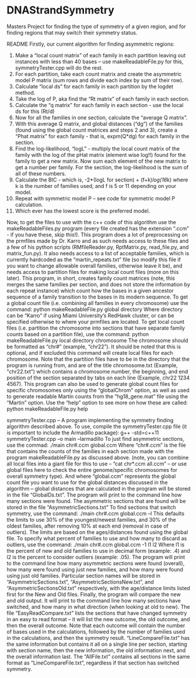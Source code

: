 DNAStrandSymmetry
=================

Masters Project for finding the type of symmetry of a given region, and for finding regions that may switch their symmetry status.


README
Firstly, our current algorithm for finding asymmetric regions:
1. Make a “local count matrix” of each family in each partition leaving out instances with less than 40 bases – use makeReadableFile.py for this, symmetryTester.cpp will do the rest.
2.  For each partition, take each count matrix and create the asymmetric model P matrix (sum rows and divide each index by sum of their row).
3.  Calculate “local ds” for each family in each partition by the logdet method.
4.  Take the log of P, aka find the “Rt matrix” of each family in each section.
5.  Calculate the “q matrix” for each family in each section - use the local ds for this (Rt/d)
6.  Now for all the families in one section, calculate the “average Q matrix”.
7.  With this average Q matrix, and global distances (“dg”) of the families (found using the global count matrices and steps 2 and 3), create a “Phat matrix” for each family - that is, expm(Q*dg) for each family in the section.
8.  Find the log-likelihood, “logL” - multiply the local count matrix of the family with the log of the pHat matrix (element wise log!!) found for the family to get a new matrix.  Now sum each element of the new matrix to get a number per family.  For the section, the log-likelihood is the sum of all of these numbers.
9.  Calculate the BIC - which is, -2*(logL for section) + (f+k)*log(16*k) where k is the number of families used, and f is 5 or 11 depending on your model.
10. Repeat with symmetric model P – see code for symmetric model P calculation.
11.  Which ever has the lowest score is the preferred model.


Now, to get the files to use with the c++ code of this algorithm use the makeReadableFiles.py program (every file created has the extension “.ccm” - if you have these, skip this!).  This program does a lot of preprocessing on the prmfiles made by Dr. Karro and as such needs access to these files and a few of his python scripts (RMfileReader.py, RptMatrix.py, read_file.py, and matrix_fun.py).  It also needs access to a list of acceptable families, which is currently hardcoded as the “martin_repeats.txt” file (so modify this file if you want to change allowable overall families, otherwise leave it be), and needs access to partition files for making local count files (more on this later).  This program, in short, creates family count matrices (note, this merges the same families per section, and does not store the information by each repeat instance) which count how the bases in a given ancestor sequence of a family transition to the bases in its modern sequence. 
To get a global count file (i.e. combining all families in every chromosome) use the command:
python makeReadableFile.py global directory
Where directory can be “Karro” if using Miami University’s RedHawk cluster, or can be specified otherwise to where your prmfiles are located.
To get local count files (i.e. partition the chromosome into sections that have separate family counts based on a partition file), use the command:
python makeReadableFile.py local directory chromosome
The chromosome should be formatted as “chr#” (example, “chr22”).  It should be noted that this is optional, and if excluded this command will create local files for each chromosome.  Note that the partition files have to be in the directory that the program is running from, and are of the title chromosome.txt (Example, "chr22.txt”) which contains a chromosome number, the beginning, and end position of the section separated by tabs on each line (Example, chr22	1234	4567).
This program can also be used to generate global count files for specific chromosomes only using the “globalChrom” option, as well as used to generate readable Martin counts from the “hg18_gene.mat” file using the “Martin” option.  Use the “help” option to see more on how these are called:
python makeReadableFile.py help



symmetryTester.cpp – A program implementing the symmetry finding algorithm described above.
To use, compile the symmetryTester.cpp file (it is important to include the Armadillo package):
g++ -std=c++11 symmetryTester.cpp –o main –larmadillo
To just find asymmetric sections, use the commad:
./main chr#.ccm global.ccm
Where “chr#.ccm” is the file that contains the counts of the families in each section made with the program makeReadableFile.py as discussed above.  (note, you can combine all local files into a giant file for this to use – “cat chr*.ccm all.ccm” – or use global files here to check the entire genome/specific chromosomes for overall symmetry type).  And where “global.ccm” represents the global count file you want to use for the global distances discussed in the algorithm – global distances that are calculated in the program will be stored in the file “GlobalDs.txt”.  The program will print to the command line how many sections were found.  The asymmetric sections that are found will be stored in the file “AsymmetricSections.txt”
To find sections that switch symmetry, use the command:
./main chr#.ccm global.ccm –l
This defaults the limits to use 30% of the youngest/newest families, and 30% of the oldest families, after removing 10% at each end (removal in case of outliers).  The limits are based on the ages/distances found using the global file.
To specify what percent of families to use and how many to discard as outliers, use the command:
./main chr#.ccm global.ccm -1 l1 l2
Where l1 is the percent of new and old families to use in decimal form (example: .4) and l2 is the percent to consider outliers (example: .05).
The program will print to the command line how many asymmetric sections were found (overall), how many were found using just new families, and how many were found using just old families.  Particular section names will be stored in “AsymmetricSections.txt”, “AsymmetricSectionsNew.txt”, and “AsymmetricSectionsOld.txt” respectively, with the age/distance limits listed first for the New and Old files.  Finally, the program will compare the new and old output.  It will print to the command line how many sections have switched, and how many in what direction (when looking at old to new).  The file “EasyReadCompare.txt” lists the sections that have changed symmetry in an easy to read format – it will list the new outcome, the old outcome, and then the overall outcome.  Note that each outcome will contain the number of bases used in the calculations, followed by the number of families used in the calculations, and then the symmetry result.  “LineCompareFile.txt” has the same information but contains it all on a single line per section, starting with section name, then the new information, the old information next, and the overall information last.  The “AllFile.txt” contains all sections in the same format as “LineCompareFile.txt”, regardless if that section has switched symmetry.
